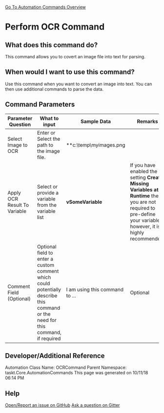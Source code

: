 <!--TITLE: Perform OCR Command -->
<!-- SUBTITLE: a command in the Image Commands group. -->
[Go To Automation Commands Overview](/automation-commands)


# Perform OCR Command


## What does this command do?
This command allows you to covert an image file into text for parsing.


## When would I want to use this command?
Use this command when you want to convert an image into text.  You can then use additional commands to parse the data.


## Command Parameters
| Parameter Question   	| What to input  	|  Sample Data 	| Remarks  	|
| ---                    | ---               | ---           | ---       |
|Select Image to OCR|Enter or Select the path to the image file.|**c:\temp\myimages.png||
|Apply OCR Result To Variable|Select or provide a variable from the variable list|**vSomeVariable**|If you have enabled the setting **Create Missing Variables at Runtime** then you are not required to pre-define your variables, however, it is highly recommended.|
|Comment Field (Optional)|Optional field to enter a custom comment which could potentially describe this command or the need for this command, if required|I am using this command to ...|Optional|


## Developer/Additional Reference
Automation Class Name: OCRCommand
Parent Namespace: taskt.Core.AutomationCommands
This page was generated on 10/11/18 06:14 PM


## Help
[Open/Report an issue on GitHub](https://github.com/saucepleez/taskt/issues/new)
[Ask a question on Gitter](https://gitter.im/taskt-rpa/Lobby)

